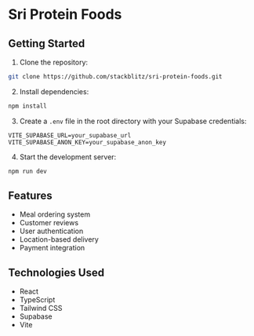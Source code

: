 # Sri Protein Foods

## Getting Started

1. Clone the repository:
```bash
git clone https://github.com/stackblitz/sri-protein-foods.git
```

2. Install dependencies:
```bash
npm install
```

3. Create a `.env` file in the root directory with your Supabase credentials:
```
VITE_SUPABASE_URL=your_supabase_url
VITE_SUPABASE_ANON_KEY=your_supabase_anon_key
```

4. Start the development server:
```bash
npm run dev
```

## Features
- Meal ordering system
- Customer reviews
- User authentication
- Location-based delivery
- Payment integration

## Technologies Used
- React
- TypeScript
- Tailwind CSS
- Supabase
- Vite